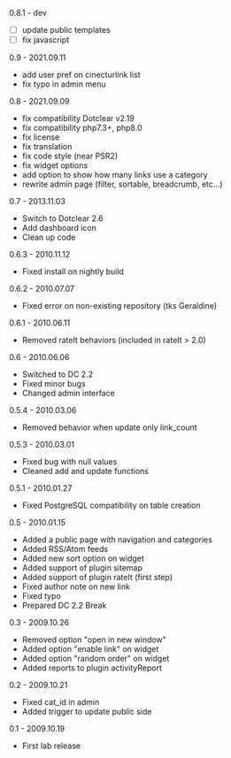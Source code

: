 0.8.1 - dev
- [ ] update public templates
- [ ] fix javascript

0.9 - 2021.09.11
- add user pref on cinecturlink list
- fix typo in admin menu

0.8 - 2021.09.09
- fix compatibility Dotclear v2.19
- fix compatibility php7.3+, php8.0
- fix license
- fix translation
- fix code style (near PSR2)
- fix widget options
- add option to show how many links use a category
- rewrite admin page (filter, sortable, breadcrumb, etc...)

0.7 - 2013.11.03
- Switch to Dotclear 2.6
- Add dashboard icon
- Clean up code

0.6.3 - 2010.11.12
- Fixed install on nightly build

0.6.2 - 2010.07.07
- Fixed error on non-existing repository (tks Geraldine)

0.6.1 - 2010.06.11
- Removed rateIt behaviors (included in rateIt > 2.0)

0.6 - 2010.06.06
- Switched to DC 2.2
- Fixed minor bugs
- Changed admin interface

0.5.4 - 2010.03.06
- Removed behavior when update only link_count

0.5.3 - 2010.03.01
- Fixed bug with null values
- Cleaned add and update functions

0.5.1 - 2010.01.27
- Fixed PostgreSQL compatibility on table creation

0.5 - 2010.01.15
- Added a public page with navigation and categories
- Added RSS/Atom feeds
- Added new sort option on widget
- Added support of plugin sitemap
- Added support of plugin rateIt (first step)
- Fixed author note on new link
- Fixed typo
- Prepared DC 2.2 Break

0.3 - 2009.10.26
- Removed option "open in new window"
- Added option "enable link" on widget
- Added option "random order" on widget
- Added reports to plugin activityReport

0.2 - 2009.10.21
- Fixed cat_id in admin
- Added trigger to update public side

0.1 - 2009.10.19
- First lab release